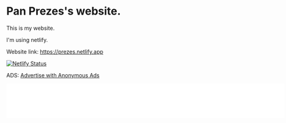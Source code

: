 # Pan Prezes's website.
This is my website.

I'm using netlify.

Website link: https://prezes.netlify.app

[![Netlify Status](https://api.netlify.com/api/v1/badges/5b87b5ee-a176-4b6b-ae6c-a87f8a8f479e/deploy-status)](https://app.netlify.com/sites/prezes/deploys)

ADS: <a href="https://a-ads.com?partner=1503219">Advertise with Anonymous Ads</a>

<iframe data-aa="1503219" src="//ad.a-ads.com/1503219?size=728x90" scrolling="no" style="width:728px; height:90px; border:0px; padding:0; overflow:hidden" allowtransparency="true"></iframe>

